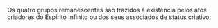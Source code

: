﻿Os quatro grupos remanescentes são trazidos à existência pelos atos criadores do Espírito Infinito ou dos seus associados de status criativo: